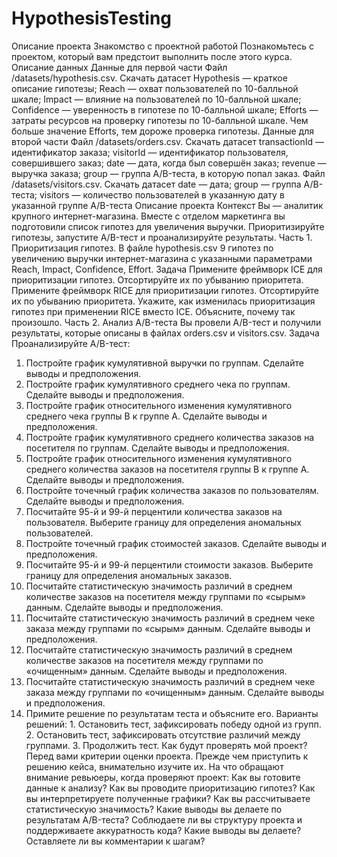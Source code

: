 # HypothesisTesting
Описание проекта
Знакомство с проектной работой
Познакомьтесь с проектом, который вам предстоит выполнить после этого курса.
Описание данных
Данные для первой части
Файл /datasets/hypothesis.csv. Скачать датасет
Hypothesis — краткое описание гипотезы;
Reach — охват пользователей по 10-балльной шкале;
Impact — влияние на пользователей по 10-балльной шкале;
Confidence — уверенность в гипотезе по 10-балльной шкале;
Efforts — затраты ресурсов на проверку гипотезы по 10-балльной шкале. Чем больше значение Efforts, тем дороже проверка гипотезы.
Данные для второй части
Файл /datasets/orders.csv. Скачать датасет
transactionId — идентификатор заказа;
visitorId — идентификатор пользователя, совершившего заказ;
date — дата, когда был совершён заказ;
revenue — выручка заказа;
group — группа A/B-теста, в которую попал заказ.
Файл /datasets/visitors.csv. Скачать датасет
date — дата;
group — группа A/B-теста;
visitors — количество пользователей в указанную дату в указанной группе A/B-теста
Описание проекта
Контекст
Вы — аналитик крупного интернет-магазина. Вместе с отделом маркетинга вы подготовили список гипотез для увеличения выручки.
Приоритизируйте гипотезы, запустите A/B-тест и проанализируйте результаты. 
Часть 1. Приоритизация гипотез.
В файле hypothesis.csv 9 гипотез по увеличению выручки интернет-магазина с указанными параметрами Reach, Impact, Confidence, Effort.
Задача
Примените фреймворк ICE для приоритизации гипотез. Отсортируйте их по убыванию приоритета.
Примените фреймворк RICE для приоритизации гипотез. Отсортируйте их по убыванию приоритета.
Укажите, как изменилась приоритизация гипотез при применении RICE вместо ICE. Объясните, почему так произошло.
Часть 2. Анализ A/B-теста
Вы провели A/B-тест и получили результаты, которые описаны в файлах orders.csv и visitors.csv.
Задача
Проанализируйте A/B-тест:
1. Постройте график кумулятивной выручки по группам. Сделайте выводы и предположения.
2. Постройте график кумулятивного среднего чека по группам. Сделайте выводы и предположения.
3. Постройте график относительного изменения кумулятивного среднего чека группы B к группе A. Сделайте выводы и предположения.
4. Постройте график кумулятивного среднего количества заказов на посетителя по группам. Сделайте выводы и предположения.
5. Постройте график относительного изменения кумулятивного среднего количества заказов на посетителя группы B к группе A. Сделайте выводы и предположения.
6. Постройте точечный график количества заказов по пользователям. Сделайте выводы и предположения.
7. Посчитайте 95-й и 99-й перцентили количества заказов на пользователя. Выберите границу для определения аномальных пользователей.
8. Постройте точечный график стоимостей заказов. Сделайте выводы и предположения.
9. Посчитайте 95-й и 99-й перцентили стоимости заказов. Выберите границу для определения аномальных заказов.
10. Посчитайте статистическую значимость различий в среднем количестве заказов на посетителя между группами по «сырым» данным. Сделайте выводы и предположения.
11. Посчитайте статистическую значимость различий в среднем чеке заказа между группами по «сырым» данным. Сделайте выводы и предположения.
12. Посчитайте статистическую значимость различий в среднем количестве заказов на посетителя между группами по «очищенным» данным. Сделайте выводы и предположения.
13. Посчитайте статистическую значимость различий в среднем чеке заказа между группами по «очищенным» данным. Сделайте выводы и предположения.
14. Примите решение по результатам теста и объясните его. Варианты решений: 1. Остановить тест, зафиксировать победу одной из групп. 2. Остановить тест, зафиксировать отсутствие различий между группами. 3. Продолжить тест.
Как будут проверять мой проект?
Перед вами критерии оценки проекта. Прежде чем приступить к решению кейса, внимательно изучите их. 
На что обращают внимание ревьюеры, когда проверяют проект:
Как вы готовите данные к анализу?
Как вы проводите приоритизацию гипотез?
Как вы интерпретируете полученные графики?
Как вы рассчитываете статистическую значимость?
Какие выводы вы делаете по результатам A/B-теста?
Соблюдаете ли вы структуру проекта и поддерживаете аккуратность кода?
Какие выводы вы делаете?
Оставляете ли вы комментарии к шагам?
